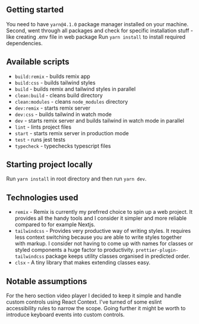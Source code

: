 
## Getting started

You need to have `yarn@4.1.0` package manager installed on your machine.
Second, went through all packages and check for specific installation stuff - like creating .env file in web package
Run `yarn install` to install required dependencies.

## Available scripts

- `build:remix` - builds remix app
- `build:css` - builds tailwind styles
- `build` - builds remix and tailwind styles in parallel
- `clean:build` - cleans build directory
- `clean:modules` - cleans `node_modules` directory
- `dev:remix` - starts remix server
- `dev:css` - builds tailwind in watch mode
- `dev` - starts remix server and builds tailwind in watch mode in parallel
- `lint` - lints project files 
- `start` - starts remix server in production mode
- `test` - runs jest tests
- `typecheck` - typechecks typescript files

## Starting project locally
Run `yarn install` in root directory and then run `yarn dev`. 

## Technologies used

- `remix` - Remix is currently my prefrred choice to spin up a web project. It provides all the handy tools and I consider it simpler and more reliable compared to for example Nextjs.
- `tailwindcss` - Provides very productive way of writing styles. It requires less context switching because you are able to write styles together with markup. I consider not having to come up with names for classes or styled components a huge factor to productivity. `prettier-plugin-tailwindcss` package keeps utility classes organised in predicted order.
- `clsx` - A tiny library that makes extending classes easy.

## Notable assumptions

For the hero section video player I decided to keep it simple and handle custom controls using React Context. I've turned of some eslint accessibility rules to narrow the scope. Going further it might be worth to introduce keyboard events into custom controls.